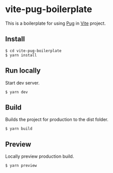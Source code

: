 # vite-pug-boilerplate

This is a boilerplate for using [Pug](https://pugjs.org/api/getting-started.html) in [Vite](https://vitejs.dev/) project.

## Install

```shell
$ cd vite-pug-boilerplate
$ yarn install
```

## Run locally

Start dev server.

```shell
$ yarn dev
```

## Build

Builds the project for production to the dist folder.

```shell
$ yarn build
```

## Preview

Locally preview production build.

```shell
$ yarn preview
```
